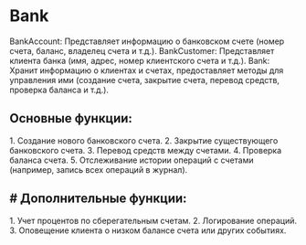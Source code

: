 
# Bank


BankAccount: Представляет информацию о банковском счете (номер счета, баланс, владелец счета и т.д.).
BankCustomer: Представляет клиента банка (имя, адрес, номер клиентского счета и т.д.).
Bank: Хранит информацию о клиентах и счетах, предоставляет методы для управления ими (создание счета, закрытие счета, перевод средств, проверка баланса и т.д.).

<h2> Основные функции: </h2>
1. Создание нового банковского счета.
2. Закрытие существующего банковского счета.
3. Перевод средств между счетами.
4. Проверка баланса счета.
5. Отслеживание истории операций с счетами (например, запись всех операций в журнал).

<h2> # Дополнительные функции: </h2>
1. Учет процентов по сберегательным счетам.
2. Логирование операций.
3. Оповещение клиента о низком балансе счета или других событиях.

